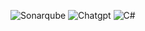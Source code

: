 ![Sonarqube](https://img.shields.io/badge/Sonarqube-5190cf?style=for-the-badge&logo=sonarqube&logoColor=white)
![Chatgpt](https://img.shields.io/badge/ChatGPT-74aa9c?style=for-the-badge&logo=openai&logoColor=white)
![C#](https://img.shields.io/badge/C%23-239120?style=for-the-badge&logo=csharp&logoColor=white)